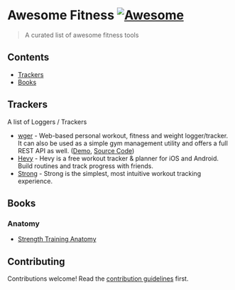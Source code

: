 # Awesome Fitness  [![Awesome](https://awesome.re/badge.svg)](https://awesome.re)

> A curated list of awesome fitness tools


## Contents

- [Trackers](#trackers)
- [Books](#books)


## Trackers

A list of Loggers / Trackers

- [wger](https://wger.de/) - Web-based personal workout, fitness and weight logger/tracker. It can also be used as a simple gym management utility and offers a full REST API as well. ([Demo](https://wger.de/en/dashboard), [Source Code](https://github.com/wger-project/wger))
- [Hevy](https://www.hevyapp.com) - Hevy is a free workout tracker & planner for iOS and Android. Build routines and track progress with friends.
- [Strong](https://www.strong.app) - Strong is the simplest, most intuitive workout tracking experience.


## Books

### Anatomy

- [Strength Training Anatomy](https://www.goodreads.com/en/book/show/45838#)


## Contributing

Contributions welcome! Read the [contribution guidelines](contributing.md) first.
